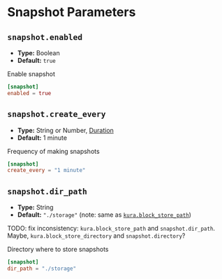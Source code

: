 # Snapshot Parameters

## `snapshot.enabled`

- **Type:** Boolean
- **Default:** `true`

Enable snapshot

```toml
[snapshot]
enabled = true
```

## `snapshot.create_every`

- **Type:** String or Number, [Duration](glossary#type-duration)
- **Default:** 1 minute

Frequency of making snapshots

```toml
[snapshot]
create_every = "1 minute"
```

## `snapshot.dir_path`

- **Type:** String
- **Default:** `"./storage"` (note: same as
  [`kura.block_store_path`](kura-params#kura-block-store-path))

TODO: fix inconsistency: `kura.block_store_path` and `snapshot.dir_path`.
Maybe, `kura.block_store_directory` and `snapshot.directory`?

Directory where to store snapshots

```toml
[snapshot]
dir_path = "./storage"
```
